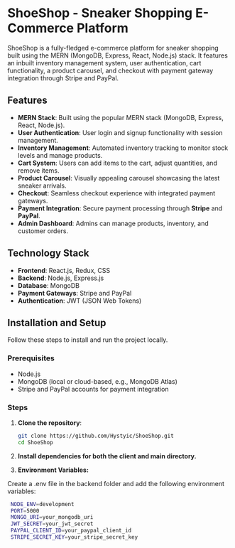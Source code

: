 # ShoeShop - Sneaker Shopping E-Commerce Platform

ShoeShop is a fully-fledged e-commerce platform for sneaker shopping built using the MERN (MongoDB, Express, React, Node.js) stack. It features an inbuilt inventory management system, user authentication, cart functionality, a product carousel, and checkout with payment gateway integration through Stripe and PayPal.

## Features

- **MERN Stack**: Built using the popular MERN stack (MongoDB, Express, React, Node.js).
- **User Authentication**: User login and signup functionality with session management.
- **Inventory Management**: Automated inventory tracking to monitor stock levels and manage products.
- **Cart System**: Users can add items to the cart, adjust quantities, and remove items.
- **Product Carousel**: Visually appealing carousel showcasing the latest sneaker arrivals.
- **Checkout**: Seamless checkout experience with integrated payment gateways.
- **Payment Integration**: Secure payment processing through **Stripe** and **PayPal**.
- **Admin Dashboard**: Admins can manage products, inventory, and customer orders.


## Technology Stack

- **Frontend**: React.js, Redux, CSS
- **Backend**: Node.js, Express.js
- **Database**: MongoDB
- **Payment Gateways**: Stripe and PayPal
- **Authentication**: JWT (JSON Web Tokens)

## Installation and Setup

Follow these steps to install and run the project locally.

### Prerequisites

- Node.js
- MongoDB (local or cloud-based, e.g., MongoDB Atlas)
- Stripe and PayPal accounts for payment integration

### Steps

1. **Clone the repository**:

   ```bash
   git clone https://github.com/Hystyic/ShoeShop.git
   cd ShoeShop

2. **Install dependencies for both the client and main directory.**

3. **Environment Variables:**

  Create a .env file in the backend folder and add the following environment variables:
 
   ```bash
    NODE_ENV=development
    PORT=5000
    MONGO_URI=your_mongodb_uri
    JWT_SECRET=your_jwt_secret
    PAYPAL_CLIENT_ID=your_paypal_client_id
    STRIPE_SECRET_KEY=your_stripe_secret_key





